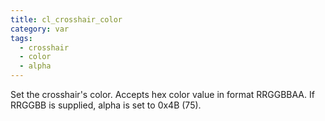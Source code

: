 ```yaml
---
title: cl_crosshair_color
category: var
tags:
  - crosshair
  - color
  - alpha
---
```


Set the crosshair's color. Accepts hex color value in format RRGGBBAA. If RRGGBB is supplied, alpha is set to 0x4B (75).
